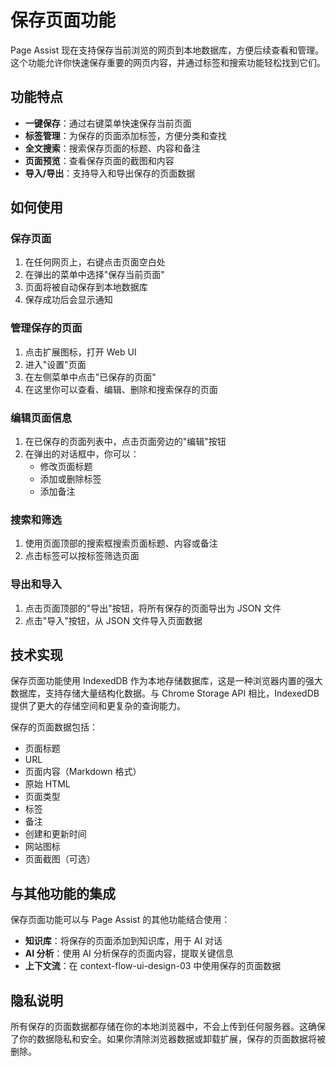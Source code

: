 # 保存页面功能

Page Assist 现在支持保存当前浏览的网页到本地数据库，方便后续查看和管理。这个功能允许你快速保存重要的网页内容，并通过标签和搜索功能轻松找到它们。

## 功能特点

- **一键保存**：通过右键菜单快速保存当前页面
- **标签管理**：为保存的页面添加标签，方便分类和查找
- **全文搜索**：搜索保存页面的标题、内容和备注
- **页面预览**：查看保存页面的截图和内容
- **导入/导出**：支持导入和导出保存的页面数据

## 如何使用

### 保存页面

1. 在任何网页上，右键点击页面空白处
2. 在弹出的菜单中选择"保存当前页面"
3. 页面将被自动保存到本地数据库
4. 保存成功后会显示通知

### 管理保存的页面

1. 点击扩展图标，打开 Web UI
2. 进入"设置"页面
3. 在左侧菜单中点击"已保存的页面"
4. 在这里你可以查看、编辑、删除和搜索保存的页面

### 编辑页面信息

1. 在已保存的页面列表中，点击页面旁边的"编辑"按钮
2. 在弹出的对话框中，你可以：
   - 修改页面标题
   - 添加或删除标签
   - 添加备注

### 搜索和筛选

1. 使用页面顶部的搜索框搜索页面标题、内容或备注
2. 点击标签可以按标签筛选页面

### 导出和导入

1. 点击页面顶部的"导出"按钮，将所有保存的页面导出为 JSON 文件
2. 点击"导入"按钮，从 JSON 文件导入页面数据

## 技术实现

保存页面功能使用 IndexedDB 作为本地存储数据库，这是一种浏览器内置的强大数据库，支持存储大量结构化数据。与 Chrome Storage API 相比，IndexedDB 提供了更大的存储空间和更复杂的查询能力。

保存的页面数据包括：
- 页面标题
- URL
- 页面内容（Markdown 格式）
- 原始 HTML
- 页面类型
- 标签
- 备注
- 创建和更新时间
- 网站图标
- 页面截图（可选）

## 与其他功能的集成

保存页面功能可以与 Page Assist 的其他功能结合使用：

- **知识库**：将保存的页面添加到知识库，用于 AI 对话
- **AI 分析**：使用 AI 分析保存的页面内容，提取关键信息
- **上下文流**：在 context-flow-ui-design-03 中使用保存的页面数据

## 隐私说明

所有保存的页面数据都存储在你的本地浏览器中，不会上传到任何服务器。这确保了你的数据隐私和安全。如果你清除浏览器数据或卸载扩展，保存的页面数据将被删除。
